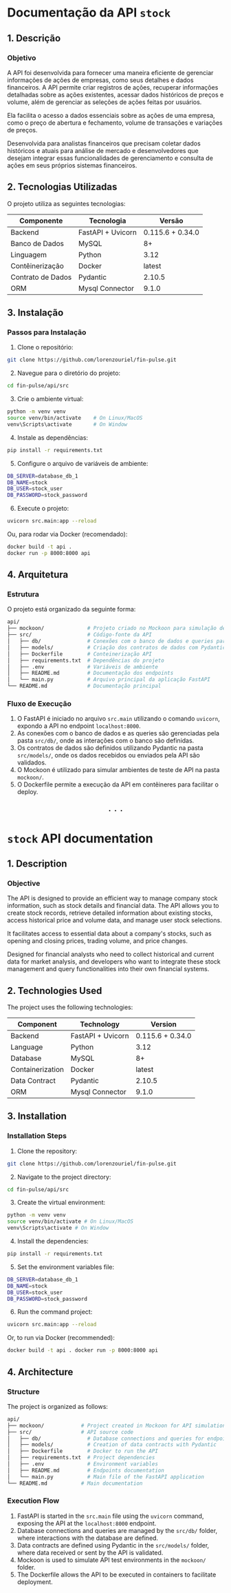 # Documentação da API `stock`

## 1. Descrição

### Objetivo
A API foi desenvolvida para fornecer uma maneira eficiente de gerenciar informações de ações de empresas, como seus detalhes e dados financeiros. A API permite criar registros de ações, recuperar informações detalhadas sobre as ações existentes, acessar dados históricos de preços e volume, além de gerenciar as seleções de ações feitas por usuários.

Ela facilita o acesso a dados essenciais sobre as ações de uma empresa, como o preço de abertura e fechamento, volume de transações e variações de preços.

Desenvolvida para analistas financeiros que precisam coletar dados históricos e atuais para análise de mercado e desenvolvedores que desejam integrar essas funcionalidades de gerenciamento e consulta de ações em seus próprios sistemas financeiros.


## 2. Tecnologias Utilizadas
O projeto utiliza as seguintes tecnologias:

| Componente        | Tecnologia             | Versão           |
|-------------------|------------------------|------------------|
| Backend           | FastAPI + Uvicorn      | 0.115.6 + 0.34.0 |
| Banco de Dados    | MySQL                  | 8+               |
| Linguagem         | Python                 | 3.12             |
| Contêinerização   | Docker                 | latest           |
| Contrato de Dados | Pydantic               | 2.10.5           |
| ORM               | Mysql Connector        | 9.1.0            |

## 3. Instalação

### Passos para Instalação

1. Clone o repositório:
```sh
git clone https://github.com/lorenzouriel/fin-pulse.git
```

2. Navegue para o diretório do projeto:
```sh
cd fin-pulse/api/src
```

3. Crie o ambiente virtual:
```sh
python -m venv venv
source venv/bin/activate    # On Linux/MacOS
venv\Scripts\activate       # On Window
```

4. Instale as dependências:
```sh
pip install -r requirements.txt
```

5. Configure o arquivo de variáveis de ambiente:
```sh
DB_SERVER=database_db_1
DB_NAME=stock
DB_USER=stock_user
DB_PASSWORD=stock_password
```

6. Execute o projeto:
```sh
uvicorn src.main:app --reload
```

Ou, para rodar via Docker (recomendado):
```sh
docker build -t api .
docker run -p 8000:8000 api
```

## 4. Arquitetura

### Estrutura
O projeto está organizado da seguinte forma:
```sh
api/
├── mockoon/              # Projeto criado no Mockoon para simulação de API
├── src/                  # Código-fonte da API
│   ├── db/               # Conexões com o banco de dados e queries para os endpoints
│   ├── models/           # Criação dos contratos de dados com Pydantic
│   ├── Dockerfile        # Conteinerização API
│   ├── requirements.txt  # Dependências do projeto
│   ├── .env              # Variáveis de ambiente
│   ├── README.md         # Documentação dos endpoints
│   └── main.py           # Arquivo principal da aplicação FastAPI
└── README.md             # Documentação principal
```

### Fluxo de Execução
1. O FastAPI é iniciado no arquivo `src.main` utilizando o comando `uvicorn`, expondo a API no endpoint `localhost:8000`.
2. As conexões com o banco de dados e as queries são gerenciadas pela pasta `src/db/`, onde as interações com o banco são definidas.
3. Os contratos de dados são definidos utilizando Pydantic na pasta `src/models/`, onde os dados recebidos ou enviados pela API são validados.
4. O Mockoon é utilizado para simular ambientes de teste de API na pasta `mockoon/`.
5. O Dockerfile permite a execução da API em contêineres para facilitar o deploy.


<div style="text-align: center; font-size: 24px;">
  . . . 
</div>

# `stock` API documentation

## 1. Description

### Objective
The API is designed to provide an efficient way to manage company stock information, such as stock details and financial data. The API allows you to create stock records, retrieve detailed information about existing stocks, access historical price and volume data, and manage user stock selections.

It facilitates access to essential data about a company's stocks, such as opening and closing prices, trading volume, and price changes.

Designed for financial analysts who need to collect historical and current data for market analysis, and developers who want to integrate these stock management and query functionalities into their own financial systems.

## 2. Technologies Used
The project uses the following technologies:

| Component         | Technology        | Version          |
|-------------------|-------------------|------------------|
| Backend           | FastAPI + Uvicorn | 0.115.6 + 0.34.0 |
| Language          | Python            | 3.12             |
| Database          | MySQL             | 8+               |
| Containerization  | Docker            | latest           |
| Data Contract     | Pydantic          | 2.10.5           |
| ORM               | Mysql Connector   | 9.1.0            |

## 3. Installation

### Installation Steps

1. Clone the repository:
```sh
git clone https://github.com/lorenzouriel/fin-pulse.git
```

2. Navigate to the project directory:
```sh
cd fin-pulse/api/src
```

3. Create the virtual environment:
```sh
python -m venv venv
source venv/bin/activate # On Linux/MacOS
venv\Scripts\activate # On Window
```

4. Install the dependencies:
```sh
pip install -r requirements.txt
```

5. Set the environment variables file:
```sh
DB_SERVER=database_db_1
DB_NAME=stock
DB_USER=stock_user
DB_PASSWORD=stock_password
```

6. Run the command project:
```sh
uvicorn src.main:app --reload
```

Or, to run via Docker (recommended):
```sh
docker build -t api . docker run -p 8000:8000 api
```

## 4. Architecture

### Structure
The project is organized as follows:
```sh
api/
├── mockoon/            # Project created in Mockoon for API simulation
├── src/                # API source code
│   ├── db/               # Database connections and queries for endpoints
│   ├── models/           # Creation of data contracts with Pydantic
│   ├── Dockerfile        # Docker to run the API
│   ├── requirements.txt  # Project dependencies
│   ├── .env              # Environment variables
│   ├── README.md         # Endpoints documentation
│   └── main.py           # Main file of the FastAPI application
└── README.md           # Main documentation
```

### Execution Flow
1. FastAPI is started in the `src.main` file using the `uvicorn` command, exposing the API at the `localhost:8000` endpoint.
2. Database connections and queries are managed by the `src/db/` folder, where interactions with the database are defined.
3. Data contracts are defined using Pydantic in the `src/models/` folder, where data received or sent by the API is validated.
4. Mockoon is used to simulate API test environments in the `mockoon/` folder.
5. The Dockerfile allows the API to be executed in containers to facilitate deployment.